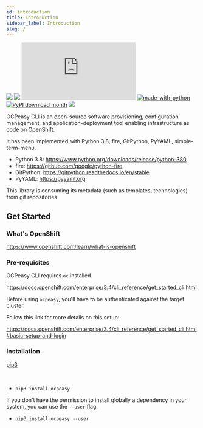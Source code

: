 ```yaml
---
id: introduction
title: Introduction
sidebar_label: Introduction
slug: /
---
```


![](https://github.com/ocpeasy/ocpeasy/workflows/ocpeasy-ubuntu-ci/badge.svg)
![](https://github.com/ocpeasy/ocpeasy/workflows/ocpeasy-ubuntu-ci/badge.svg)
[![Website shields.io](https://img.shields.io/website-up-down-green-red/https/www.ocpeasy.org)](https://www.ocpeasy.org/)
[![made-with-python](https://img.shields.io/badge/Made%20with-Python-1f425f.svg)](https://www.python.org/)
[![PyPI download month](https://img.shields.io/pypi/dm/ocpeasy.svg)](https://pypi.python.org/pypi/ocpeasy/)
![](https://github.com/ocpeasy/ocpeasy/badges/coverage.svg)

OCPeasy CLI is an open-source software provisioning, configuration management, and application-deployment tool enabling infrastructure as code on OpenShift.

It has been implemented with Python 3.8, fire, GitPython, PyYAML, simple-term-menu.

- Python 3.8: https://www.python.org/downloads/release/python-380
- fire: https://github.com/google/python-fire
- GitPython: https://gitpython.readthedocs.io/en/stable
- PyYAML: https://pyyaml.org


This library is consuming its metadata (such as templates, technologies) from git repositories.

## Get Started

### What's OpenShift

https://www.openshift.com/learn/what-is-openshift

### Pre-requisites

OCPeasy CLI requires `oc` installed.

https://docs.openshift.com/enterprise/3.4/cli_reference/get_started_cli.html

Before using `ocpeasy`, you'll have to be authenticated against the target cluster.

Follow this link for more details on this setup:

https://docs.openshift.com/enterprise/3.4/cli_reference/get_started_cli.html#basic-setup-and-login


### Installation

<a
  target="_blank"
  href="https://pip.pypa.io/en/stable/">
  pip3
</a>

<br/>

- `pip3 install ocpeasy`

If you don't have the permission to install globally a dependency in your system, you can use the `--user` flag.

- `pip3 install ocpeasy --user`
